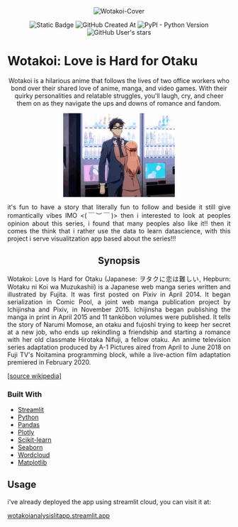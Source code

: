 <div align="center">
  <img src="https://bloomreviewsblog.com/wp-content/uploads/2018/11/117214-_sx360_ql80_ttd_.jpg" alt="Wotakoi-Cover">
</div>

<p align="center">
  <img alt="Static Badge" src="https://img.shields.io/badge/Wotakoi--Analysis-pink?style=for-the-badge&logo=streamlit&label=streamlitapp">
  <img alt="GitHub Created At" src="https://img.shields.io/github/created-at/MonoLana/WotakoiAnalysisLitApp?style=for-the-badge&logo=github&labelColor=black">
  <img alt="PyPI - Python Version" src="https://img.shields.io/pypi/pyversions/streamlit?style=for-the-badge">
  <img alt="GitHub User's stars" src="https://img.shields.io/github/stars/MonoLana?style=social">
</p>

<div align="justify">
  <h1 style="font-weight: bold;">Wotakoi: Love is Hard for Otaku</h1>
  <p style="text-align: center">
    Wotakoi is a hilarious anime that follows the lives of two office workers who bond over their shared love of anime, manga, and video games. With their quirky personalities and relatable struggles, you'll laugh, cry, and cheer them on as they navigate the ups and downs of romance and fandom.
  </p>  
</div>

<div align="center">
  <img src="https://github.com/MonoLana/WotakoiAnalysisLitApp/blob/master/wotakoi-momose-narumi.gif" alt="wotakoi-gif" style="display: block; width: 50%;"/>
</div>

<div align="justify"> 
  <p>
    it's fun to have a story that literally fun to follow and beside it still give romantically vibes IMO <(￣︶￣)>
      then i interested to look at peoples opinion about this series, i found that many peoples also like it!!
      then it comes the think that i rather use the data to learn datascience, with this project i serve visualitzation app based about the series!!!
  </p>
</div>

<div align="center">
  <h2>
    Synopsis
  </h2>
</div>

<div align="justify">
  <p>
    Wotakoi: Love Is Hard for Otaku (Japanese: ヲタクに恋は難しい, Hepburn: Wotaku ni Koi wa Muzukashii) is a Japanese web manga series written and illustrated by Fujita. 
    It was first posted on Pixiv in April 2014. It began serialization in Comic Pool, a joint web manga publication project by Ichijinsha and Pixiv, in November 2015. 
    Ichijinsha began publishing the manga in print in April 2015 and 11 tankōbon volumes were published. 
    It tells the story of Narumi Momose, an otaku and fujoshi trying to keep her secret at a new job, who ends up rekindling a friendship and starting a romance with her old classmate Hirotaka Nifuji, a fellow otaku.
    An anime television series adaptation produced by A-1 Pictures aired from April to June 2018 on Fuji TV's Noitamina programming block, while a live-action film adaptation premiered in February 2020. 
  </p>
  <a href="https://en.wikipedia.org/wiki/Wotakoi:_Love_Is_Hard_for_Otaku">
    [source wikipedia]
  </a>
</div>

### Built With

- [Streamlit](https://streamlit.io/)
- [Python](https://www.python.org/)
- [Pandas](https://pandas.pydata.org/)
- [Plotly](https://plotly.com/)
- [Scikit-learn](https://scikit-learn.org)
- [Seaborn](https://seaborn.pydata.org/)
- [Wordcloud](https://pypi.org/project/wordcloud/)
- [Matplotlib](https://matplotlib.org/)
## Usage

i've already deployed the app using streamlit cloud, you can visit it at:

[wotakoianalysislitapp.streamlit.app](https://wotakoianalysislitapp.streamlit.app/)

